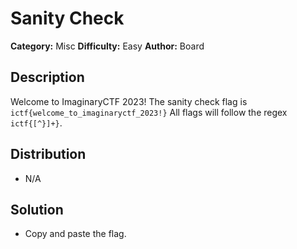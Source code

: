 # Sanity Check
**Category:** Misc
**Difficulty:** Easy
**Author:** Board

## Description

Welcome to ImaginaryCTF 2023! The sanity check flag is `ictf{welcome_to_imaginaryctf_2023!}` All flags will follow the regex `ictf{[^}]+}`.

## Distribution

- N/A

## Solution

- Copy and paste the flag.
